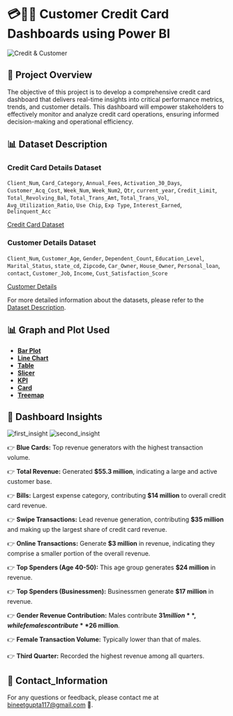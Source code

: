 # 💳🧑‍💻 Customer Credit Card Dashboards using Power BI
![Credit & Customer](https://github.com/Bineet117/Customer_CreditCard_Dashboards/blob/95dd5bdcc16bb84b1eaebb4b8e97d9f415cc1c41/Images/credit_card_image.jpg)

## 🔎 Project Overview
The objective of this project is to develop a comprehensive credit card dashboard that delivers real-time insights into critical performance metrics, trends, and customer details. This dashboard will empower stakeholders to effectively monitor and analyze credit card operations, ensuring informed decision-making and operational efficiency.



## 📊 Dataset Description

### Credit Card Details Dataset
`Client_Num`, `Card_Category`, `Annual_Fees`, `Activation_30_Days`, `Customer_Acq_Cost`, `Week_Num`, `Week_Num2`, `Qtr`, `current_year`, `Credit_Limit`, `Total_Revolving_Bal`, `Total_Trans_Amt`, `Total_Trans_Vol`, `Avg_Utilization_Ratio`, `Use Chip`, `Exp Type`, `Interest_Earned`, `Delinquent_Acc`

[Credit Card Dataset](https://github.com/Bineet117/Customer_CreditCard_Dashboards/blob/07ee47e0e7acfe76e94693609e5775a8c7a4aee8/credit_card_detail.xlsx)

### Customer Details Dataset
`Client_Num`, `Customer_Age`, `Gender`, `Dependent_Count`, `Education_Level`, `Marital_Status`, `state_cd`, `Zipcode`, `Car_Owner`, `House_Owner`, `Personal_loan`, `contact`, `Customer_Job`, `Income`, `Cust_Satisfaction_Score`

[Customer Details](https://github.com/Bineet117/Customer_CreditCard_Dashboards/blob/07ee47e0e7acfe76e94693609e5775a8c7a4aee8/cust_detail.csv)

For more detailed information about the datasets, please refer to the [Dataset Description](https://github.com/Bineet117/Customer_CreditCard_Dashboards/blob/95aa94e5404811e66a37855e6a0e022333860188/dataset_description.txt).






## 📊 Graph and Plot Used

- [**Bar Plot**](https://learn.microsoft.com/en-us/power-bi/visuals/power-bi-visualization-types-for-reports-and-q-and-a#bar-and-column-charts)
- [**Line Chart**](https://learn.microsoft.com/en-us/power-bi/visuals/power-bi-visualization-types-for-reports-and-q-and-a#line-charts)
- [**Table**](https://learn.microsoft.com/en-us/power-bi/visuals/power-bi-visualization-types-for-reports-and-q-and-a#tables)
- [**Slicer**](https://learn.microsoft.com/en-us/power-bi/visuals/power-bi-visualization-types-for-reports-and-q-and-a#slicers)
- [**KPI**](https://learn.microsoft.com/en-us/power-bi/visuals/power-bi-visualization-types-for-reports-and-q-and-a#kpi)
- [**Card**](https://learn.microsoft.com/en-us/power-bi/visuals/power-bi-visualization-types-for-reports-and-q-and-a#cards)
- [**Treemap**](https://learn.microsoft.com/en-us/power-bi/visuals/power-bi-visualization-types-for-reports-and-q-and-a#treemaps)




## 📝 Dashboard Insights
![first_insight](https://github.com/Bineet117/Customer_CreditCard_Dashboards/blob/fc7ce08a7cfcdb44d6c410b08f8f4e6b6445473a/Images/Credit_Card_Dashboard_1.png)
![second_insight](https://github.com/Bineet117/Customer_CreditCard_Dashboards/blob/fc7ce08a7cfcdb44d6c410b08f8f4e6b6445473a/Images/Credit_Card_Dashboard_2.png)

👉 **Blue Cards:** Top revenue generators with the highest transaction volume.

👉 **Total Revenue:** Generated **$55.3 million**, indicating a large and active customer base.

👉 **Bills:** Largest expense category, contributing **$14 million** to overall credit card revenue.

👉 **Swipe Transactions:** Lead revenue generation, contributing **$35 million** and making up the largest share of credit card revenue.

👉 **Online Transactions:** Generate **$3 million** in revenue, indicating they comprise a smaller portion of the overall revenue.

👉 **Top Spenders (Age 40-50):** This age group generates **$24 million** in revenue.

👉 **Top Spenders (Businessmen):** Businessmen generate **$17 million** in revenue.

👉 **Gender Revenue Contribution:** Males contribute **$31 million**, while females contribute **$26 million**.

👉 **Female Transaction Volume:** Typically lower than that of males.

👉 **Third Quarter:** Recorded the highest revenue among all quarters.






## 📩 Contact_Information
For any questions or feedback, please contact me at bineetgupta117@gmail.com 📧.



